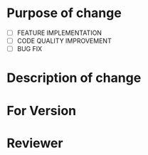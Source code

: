 # Purpose of change
- [ ] FEATURE IMPLEMENTATION
- [ ] CODE QUALITY IMPROVEMENT
- [ ] BUG FIX

# Description of change

# For Version

<!-- Use '@' to metion the reviewer -->
# Reviewer 
